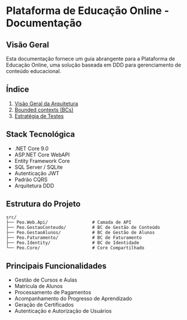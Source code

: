 # Plataforma de Educação Online - Documentação

## Visão Geral
Esta documentação fornece um guia abrangente para a Plataforma de Educação Online, uma solução baseada em DDD para gerenciamento de conteúdo educacional.

## Índice
1. [Visão Geral da Arquitetura](./architecture.md)
2. [Bounded contexts (BCs)](./bounded-contexts.md)
4. [Estratégia de Testes](./testing.md)

## Stack Tecnológica
- .NET Core 9.0
- ASP.NET Core WebAPI
- Entity Framework Core
- SQL Server / SQLite
- Autenticação JWT
- Padrão CQRS
- Arquitetura DDD

## Estrutura do Projeto
```
src/
├── Peo.Web.Api/                 # Camada de API
├── Peo.GestaoConteudo/          # BC de Gestão de Conteúdo
├── Peo.GestaoAlunos/            # BC de Gestão de Alunos
├── Peo.Faturamento/             # BC de Faturamento
├── Peo.Identity/                # BC de Identidade
└── Peo.Core/                    # Core Compartilhado
```

## Principais Funcionalidades
- Gestão de Cursos e Aulas
- Matrícula de Alunos
- Processamento de Pagamentos
- Acompanhamento do Progresso de Aprendizado
- Geração de Certificados
- Autenticação e Autorização de Usuários

